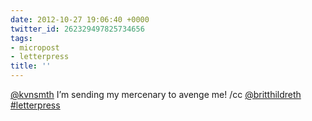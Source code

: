 ```yaml
---
date: 2012-10-27 19:06:40 +0000
twitter_id: 262329497825734656
tags:
- micropost
- letterpress
title: ''
---
```


[@kvnsmth](https://twitter.com/kvnsmth) I’m sending my mercenary to avenge me! /cc [@britthildreth](https://twitter.com/britthildreth) [#letterpress](https://twitter.com/hashtag/letterpress)

